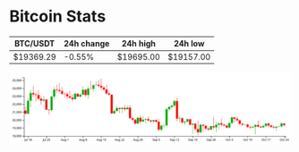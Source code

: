 # Bitcoin Stats

BTC/USDT|24h change|24h high|24h low|
|---|---|---|---|
|$19369.29|-0.55%|$19695.00|$19157.00|

<img src="./chart.svg">
